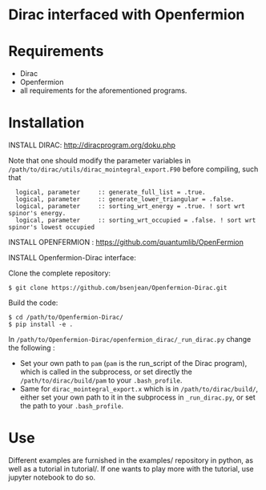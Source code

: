 # Dirac interfaced with Openfermion

# Requirements

- Dirac 
- Openfermion
- all requirements for the aforementioned programs.

# Installation

INSTALL DIRAC: http://diracprogram.org/doku.php

Note that one should modify the parameter variables in ```/path/to/dirac/utils/dirac_mointegral_export.F90``` before compiling,
such that

```
  logical, parameter     :: generate_full_list = .true.
  logical, parameter     :: generate_lower_triangular = .false.
  logical, parameter     :: sorting_wrt_energy = .true. ! sort wrt spinor's energy.
  logical, parameter     :: sorting_wrt_occupied = .false. ! sort wrt spinor's lowest occupied
```

INSTALL OPENFERMION : https://github.com/quantumlib/OpenFermion

INSTALL Openfermion-Dirac interface:

Clone the complete repository:
```
$ git clone https://github.com/bsenjean/Openfermion-Dirac.git
```

Build the code:
```
$ cd /path/to/Openfermion-Dirac/
$ pip install -e .
```

In ```/path/to/Openfermion-Dirac/openfermion_dirac/_run_dirac.py``` change the following :
- Set your own path to ```pam``` (```pam``` is the run_script of the Dirac program), which is called in the subprocess,
or set directly the ```/path/to/dirac/build/pam``` to your ```.bash_profile```.
- Same for ```dirac_mointegral_export.x``` which is in ```/path/to/dirac/build/```, either set
your own path to it in the subprocess in ```_run_dirac.py```, or set the path to your ```.bash_profile```.


# Use

Different examples are furnished in the examples/ repository in python, as well as a tutorial in tutorial/. If one wants to play more with the tutorial, use jupyter notebook to do so.
